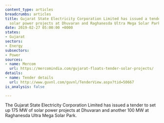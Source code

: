 ```yaml
---
content_type: articles
breadcrumbs: articles
title: Gujarat State Electricity Corporation Limited has issued a tender to set up
  solar power projects at Dhuvaran and Raghanesda Ultra Mega Solar Park
date: 2019-02-27 05:00:00 +0000
states:
- Gujarat
sectors:
- Energy
subsectors:
- Power
sources:
- name: Mercom
  url: https://mercomindia.com/gujarat-floats-tender-solar-projects/
details:
- name: Tender details
  url: http://www.guvnl.com/guvnl/TenderView.aspx?tid=50667
is_analysis: false

---
```

The Gujarat State Electricity Corporation Limited has issued a tender to set up 175 MW of solar power projects at Dhuvaran and another 100 MW at Raghanesda Ultra Mega Solar Park.
